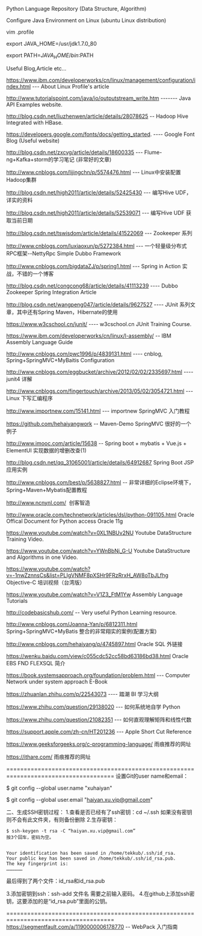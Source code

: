 Python Language Repository (Data Structure, Algorithm)

Configure Java Environment on Linux (ubuntu Linux distribution)


vim .profile


export JAVA_HOME=/usr/jdk1.7.0_80

export PATH=$JAVA_HOME/bin:$PATH


Useful Blog,Article etc...

https://www.ibm.com/developerworks/cn/linux/management/configuration/index.html  --- About Linux Profile's article

http://www.tutorialspoint.com/java/io/outputstream_write.htm  ------- Java API Examples website.

http://blog.csdn.net/liuzhenwen/article/details/28078625 -- Hadoop Hive Integrated with HBase.

https://developers.google.com/fonts/docs/getting_started. ---- Google Font Blog (Useful website)


http://blog.csdn.net/zxcvg/article/details/18600335  --- Flume-ng+Kafka+storm的学习笔记 (非常好的文章)

http://www.cnblogs.com/lijingchn/p/5574476.html  --- Linux中安装配置Hadoop集群

http://blog.csdn.net/high2011/article/details/52425430  --- 编写Hive UDF，详实的资料

http://blog.csdn.net/high2011/article/details/52539071  --- 编写Hive UDF 获取当前日期

http://blog.csdn.net/tswisdom/article/details/41522069  --- Zookeeper 系列

http://www.cnblogs.com/luxiaoxun/p/5272384.html  --- 一个轻量级分布式RPC框架--NettyRpc  Simple Dubbo Framework 

http://www.cnblogs.com/bigdataZJ/p/spring1.html   --- Spring in Action 实战，不错的一个博客

http://blog.csdn.net/congcong68/article/details/41113239  ---- Dubbo Zookeeper Spring Integration Article

http://blog.csdn.net/wangpeng047/article/details/9627527  ---- JUnit 系列文章，其中还有Spring Maven，Hibernate的使用

https://www.w3cschool.cn/junit/   ---- w3cschool.cn JUnit Training Course.

https://www.ibm.com/developerworks/cn/linux/l-assembly/  -- IBM Assembly Language Guide

http://www.cnblogs.com/pwc1996/p/4839131.html  ---- cnblog, Spring+SpringMVC+MyBaitis Configuration

http://www.cnblogs.com/eggbucket/archive/2012/02/02/2335697.html   ---- junit4 详解

http://www.cnblogs.com/fingertouch/archive/2013/05/02/3054721.html  --- Linux 下写汇编程序

http://www.importnew.com/15141.html --- importnew SpringMVC 入门教程

https://github.com/hehaiyangwork   -- Maven-Demo SpringMVC 很好的一个例子

http://www.imooc.com/article/15638  -- Spring boot + mybatis + Vue.js + ElementUI 实现数据的增删改查(1)

http://blog.csdn.net/qq_31065001/article/details/64912687  Spring Boot JSP应用实例

http://www.cnblogs.com/best/p/5638827.html  -- 非常详细的Eclipse环境下，Spring+Maven+Mybatis配置教程

http://www.ncnynl.com/  创客智造

http://www.oracle.com/technetwork/articles/dsl/python-091105.html   Oracle Offical Document for Python access Oracle 11g

https://www.youtube.com/watch?v=0XL1NBUv2NU  Youtube DataStructure Training Video.

https://www.youtube.com/watch?v=YWnBbNj_G-U  Youtube DataStructure and Algorithms in one Video.

https://www.youtube.com/watch?v=-1nwZznnsCs&list=PLIgVNMF8pXSHr9FRzRrxH_AW8oTbJLfhg  Objective-C 培训视频（台湾版）

https://www.youtube.com/watch?v=V1Z3_FtM1Yw  Assembly Language Tutorials

http://codebasicshub.com/  -- Very useful Python Learning resource.

http://www.cnblogs.com/Joanna-Yan/p/6812311.html   Spring+SpringMVC+MyBatis 整合的非常翔实的案例(配置方案)

http://www.cnblogs.com/hehaiyang/p/4745897.html   Oracle SQL 外链接

https://wenku.baidu.com/view/c055cdc52cc58bd63186bd38.html  Oracle EBS FND FLEXSQL 简介

https://book.systemsapproach.org/foundation/problem.html   --- Computer Network under system approach E-Book

https://zhuanlan.zhihu.com/p/22543073  ---- 踏潮 BI 学习大纲

https://www.zhihu.com/question/29138020  --- 如何系统地自学 Python

https://www.zhihu.com/question/21082351  --- 如何直观理解矩阵和线性代数

https://support.apple.com/zh-cn/HT201236 --- Apple Short Cut Reference

https://www.geeksforgeeks.org/c-programming-language/  雨痕推荐的网址

https://ithare.com/ 雨痕推荐的网址

=====================================================================================
 设置Git的user name和email：

$ git config --global user.name "xuhaiyan"

$ git config --global user.email "haiyan.xu.vip@gmail.com"


二、生成SSH密钥过程：
1.查看是否已经有了ssh密钥：cd ~/.ssh
如果没有密钥则不会有此文件夹，有则备份删除
2.生存密钥：

    $ ssh-keygen -t rsa -C “haiyan.xu.vip@gmail.com”
    按3个回车，密码为空。


    Your identification has been saved in /home/tekkub/.ssh/id_rsa.
    Your public key has been saved in /home/tekkub/.ssh/id_rsa.pub.
    The key fingerprint is:
    ………………


最后得到了两个文件：id_rsa和id_rsa.pub


3.添加密钥到ssh：ssh-add 文件名
需要之前输入密码。
4.在github上添加ssh密钥，这要添加的是“id_rsa.pub”里面的公钥。



=====================================================================================
https://segmentfault.com/a/1190000006178770 -- WebPack 入门指南
